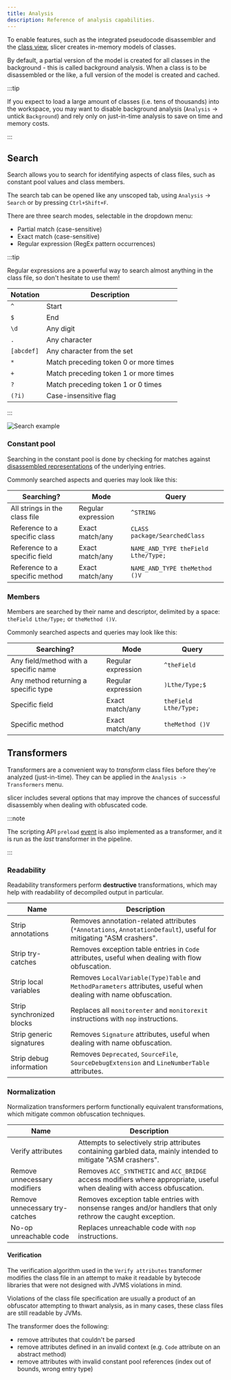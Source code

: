 ```yaml
---
title: Analysis
description: Reference of analysis capabilities.
---
```


To enable features, such as the integrated pseudocode disassembler and the [class view](/reference/class), slicer creates in-memory models of classes.

By default, a partial version of the model is created for all classes in the background - this is called background analysis.
When a class is to be disassembled or the like, a full version of the model is created and cached.

:::tip

If you expect to load a large amount of classes (i.e. tens of thousands) into the workspace, you may want to disable background analysis
(`Analysis` -> untick `Background`) and rely only on just-in-time analysis to save on time and memory costs.

:::

## Search

Search allows you to search for identifying aspects of class files, such as constant pool values and class members.

The search tab can be opened like any unscoped tab, using `Analysis` -> `Search` or by pressing `Ctrl+Shift+F`.

There are three search modes, selectable in the dropdown menu:

- Partial match (case-sensitive)
- Exact match (case-sensitive)
- Regular expression (RegEx pattern occurrences)

:::tip

Regular expressions are a powerful way to search almost anything in the class file, so don't hesitate to use them!

| Notation   | Description                           |
| ---------- | ------------------------------------- |
| `^`        | Start                                 |
| `$`        | End                                   |
| `\d`       | Any digit                             |
| `.`        | Any character                         |
| `[abcdef]` | Any character from the set            |
| `*`        | Match preceding token 0 or more times |
| `+`        | Match preceding token 1 or more times |
| `?`        | Match preceding token 1 or 0 times    |
| `(?i)`     | Case-insensitive flag                 |

:::

![Search example](/assets/search.png)

### Constant pool

Searching in the constant pool is done by checking for matches against [disassembled representations](/reference/disasm#constant-pool) of the underlying entries.

Commonly searched aspects and queries may look like this:

| Searching?                     | Mode               | Query                               |
| ------------------------------ | ------------------ | ----------------------------------- |
| All strings in the class file  | Regular expression | `^STRING`                           |
| Reference to a specific class  | Exact match/any    | `CLASS package/SearchedClass`       |
| Reference to a specific field  | Exact match/any    | `NAME_AND_TYPE theField Lthe/Type;` |
| Reference to a specific method | Exact match/any    | `NAME_AND_TYPE theMethod ()V`       |

### Members

Members are searched by their name and descriptor, delimited by a space: `theField Lthe/Type;` or `theMethod ()V`.

Commonly searched aspects and queries may look like this:

| Searching?                            | Mode               | Query                 |
| ------------------------------------- | ------------------ | --------------------- |
| Any field/method with a specific name | Regular expression | `^theField`           |
| Any method returning a specific type  | Regular expression | `)Lthe/Type;$`        |
| Specific field                        | Exact match/any    | `theField Lthe/Type;` |
| Specific method                       | Exact match/any    | `theMethod ()V`       |

## Transformers

Transformers are a convenient way to _transform_ class files before they're analyzed (just-in-time).
They can be applied in the `Analysis -> Transformers` menu.

slicer includes several options that may improve the chances of successful disassembly when dealing with obfuscated code.

:::note

The scripting API `preload` [event](/script/event) is also implemented as a transformer, and it is run as the _last_ transformer in the pipeline.

:::

### Readability

Readability transformers perform **destructive** transformations, which may help with readability of decompiled output in particular.

| Name                      | Description                                                                                                        |
| ------------------------- | ------------------------------------------------------------------------------------------------------------------ |
| Strip annotations         | Removes annotation-related attributes (`*Annotations`, `AnnotationDefault`), useful for mitigating "ASM crashers". |
| Strip try-catches         | Removes exception table entries in `Code` attributes, useful when dealing with flow obfuscation.                   |
| Strip local variables     | Removes `LocalVariable(Type)Table` and `MethodParameters` attributes, useful when dealing with name obfuscation.   |
| Strip synchronized blocks | Replaces all `monitorenter` and `monitorexit` instructions with `nop` instructions.                                |
| Strip generic signatures  | Removes `Signature` attributes, useful when dealing with name obfuscation.                                         |
| Strip debug information   | Removes `Deprecated`, `SourceFile`, `SourceDebugExtension` and `LineNumberTable` attributes.                       |

### Normalization

Normalization transformers perform functionally equivalent transformations, which mitigate common obfuscation techniques.

| Name                           | Description                                                                                                               |
| ------------------------------ | ------------------------------------------------------------------------------------------------------------------------- |
| Verify attributes              | Attempts to selectively strip attributes containing garbled data, mainly intended to mitigate "ASM crashers".             |
| Remove unnecessary modifiers   | Removes `ACC_SYNTHETIC` and `ACC_BRIDGE` access modifiers where appropriate, useful when dealing with access obfuscation. |
| Remove unnecessary try-catches | Removes exception table entries with nonsense ranges and/or handlers that only rethrow the caught exception.              |
| No-op unreachable code         | Replaces unreachable code with `nop` instructions.                                                                        |

#### Verification

The verification algorithm used in the `Verify attributes` transformer modifies the class file in an attempt to make it
readable by bytecode libraries that were not designed with JVMS violations in mind.

Violations of the class file specification are usually a product of an obfuscator attempting to thwart analysis, as in
many cases, these class files are still readable by JVMs.

The transformer does the following:

- remove attributes that couldn't be parsed
- remove attributes defined in an invalid context (e.g. `Code` attribute on an abstract method)
- remove attributes with invalid constant pool references (index out of bounds, wrong entry type)
